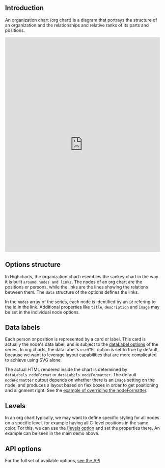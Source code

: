 Introduction
------------

An organization chart (org chart) is a diagram that portrays the structure of an organization and the relationships and relative ranks of its parts and positions.

<iframe width="320" height="240" style="width: 100%; height: 700px; border: none;" src=https://www.highcharts.com/samples/embed/highcharts/demo/organization-chart></iframe>

Options structure
-----------------

In Highcharts, the organization chart resembles the sankey chart in the way it is built `around nodes and links`. The nodes of an org chart are the positions or persons, while the links are the lines showing the relations between them. The `data` structure of the options defines the links.

In the `nodes` array of the series, each node is identified by an `id` refering to the id in the link. Additional properties like `title`, `description` and `image` may be set in the individual node options.

Data labels
-----------

Each person or position is represented by a card or label. This card is actually the node's data label, and is subject to the [dataLabel options](https://api.highcharts.com/highcharts/plotOptions.organization.dataLabel) of the series. In org charts, the dataLabel's `useHTML` option is set to true by default, because we want to leverage layout capabilities that are more complicated to achieve using SVG alone.

The actual HTML rendered inside the chart is determined by `dataLabels.nodeFormat` or `dataLabels.nodeFormatter`. The default `nodeFormatter` output depends on whether there is an `image` setting on the node, and produces a layout based on flex boxes in order to get positioning and alignment right. See the [example of overriding the nodeFormatter](https://jsfiddle.net/gh/get/library/pure/highcharts/highcharts/tree/master/samples/highcharts/series-organization/datalabels-nodeformatter/).

Levels
------

In an org chart typically, we may want to define specific styling for all nodes on a specific level, for example having all C-level positions in the same color. For this, we can use the \[[levels option](https://api.highcharts.com/highcharts/plotOptions.organization.levels) and set the properties there. An example can be seen in the main demo above.

API options
-----------

For the full set of available options, [see the API](https://api.highcharts.com/highcharts/series.organization).